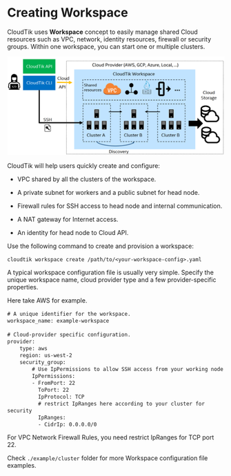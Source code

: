 # Creating Workspace

CloudTik uses **Workspace** concept to easily manage shared Cloud resources such as VPC, network, identity resources, 
firewall or security groups. Within one workspace, you can start one or multiple clusters.

![](../../image/high-level-architecture.png)

CloudTik will help users quickly create and configure:

- VPC shared by all the clusters of the workspace. 

- A private subnet for workers and a public subnet for head node. 

- Firewall rules for SSH access to head node and internal communication. 

- A NAT gateway for Internet access. 

- An identity for head node to Cloud API.


Use the following command to create and provision a workspace:

```
cloudtik workspace create /path/to/<your-workspace-config>.yaml
```

A typical workspace configuration file is usually very simple. Specify the unique workspace name, cloud provider type
and a few provider-specific properties. 

Here take AWS for example. 
```
# A unique identifier for the workspace.
workspace_name: example-workspace

# Cloud-provider specific configuration.
provider:
    type: aws
    region: us-west-2
    security_group:
        # Use IpPermissions to allow SSH access from your working node
        IpPermissions:
        - FromPort: 22
          ToPort: 22
          IpProtocol: TCP
          # restrict IpRanges here according to your cluster for security
          IpRanges:
          - CidrIp: 0.0.0.0/0
```

For VPC Network Firewall Rules, you need restrict IpRanges for TCP port 22.

Check `./example/cluster` folder for more Workspace configuration file examples.